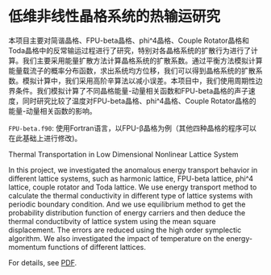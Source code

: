 # 低维非线性晶格系统的热输运研究

本项目主要对简谐晶格、FPU-beta晶格、phi^4晶格、Couple Rotator晶格和Toda晶格中的反常输运过程进行了研究，特别对各晶格系统的扩散行为进行了计算。我们主要采用能量扩散方法计算晶格系统的扩散系数。通过平衡方法模拟计算能量载流子的概率分布函数，求出系统均方位移，我们可以得到晶格系统的扩散系数。模拟计算中，我们采用高阶辛算法以减小误差。本项目中，我们使用周期性边界条件。我们模拟计算了不同晶格能量-动量相关函数和FPU-beta晶格的声子速度，同时研究比较了温度对FPU-beta晶格、phi^4晶格、Couple Rotator晶格的能量-动量相关函数的影响。

`FPU-beta.f90`: 使用Fortran语言，以FPU-β晶格为例（其他四种晶格的程序可以在此基础上进行修改)。

Thermal Transportation in Low Dimensional Nonlinear Lattice System

In this project, we investigated the anomalous energy transport behavior in different lattice systems, such as harmonic lattice, FPU-beta lattice, phi^4 lattice, couple rotator and Toda lattice. We use energy transport method to calculate the thermal conductivity in different type of lattice systems with periodic boundary condition. And we use equilibrium method to get the probability distribution function of energy carriers and then deduce the thermal conductibvity of lattice system using the mean square displacement. The errors are reduced using the high order symplectic algorithm. We also investigated the impact of temperature on the energy-momentum functions of different lattices.

For details, see [PDF](http://baoduge.com/My/Graduate%20Project_Research%20on%20Thermal%20Transport%20in%20Low%20Dimensional%20Nonlinear%20Lattice%20System.pdf).
